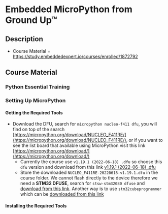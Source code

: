 # Embedded MicroPython from Ground Up™

## Description

- Course Material = https://study.embeddedexpert.io/courses/enrolled/1872792

## Course Material

### Python Essential Training

### Setting Up MicroPython

#### Getting the Required Tools

- Download the DFU, search for `micropython nucleo-f411 dfu`, you will find on top of the search [https://micropython.org/download/NUCLEO_F411RE/](https://micropython.org/download/NUCLEO_F411RE/), or if you want to see the list board that available using MicroPython visit this link [https://micropython.org/download/](https://micropython.org/download/)
  - Currently the course use `v1.19.1 (2022-06-18) .dfu` so choose this `dfu` version and download from this link [v1.19.1 (2022-06-18) .dfu](https://micropython.org/resources/firmware/NUCLEO_F411RE-20220618-v1.19.1.dfu)
  - Store the downloaded `NUCLEO_F411RE-20220618-v1.19.1.dfu` in the course folder. We cannot flash directly to the device therefore we need a **STM32 DFUSE**, search for `stsw-stm32080 dfuse` and [download from this link](https://www.st.com/en/development-tools/stsw-stm32080.html). Another way is to use `stm32cubeprogrammer` which can be [downloaded from this link](https://www.st.com/en/development-tools/stm32cubeprog.html)

#### Installing the Required Tools
